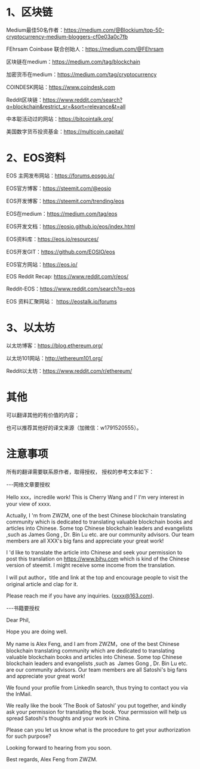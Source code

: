 # 1、区块链

Medium最佳50名作者：https://medium.com/@Blockium/top-50-cryptocurrency-medium-bloggers-cf0e03a0c7fb

FEhrsam Coinbase 联合创始人：https://medium.com/@FEhrsam

区块链在medium：https://medium.com/tag/blockchain

加密货币在medium：https://medium.com/tag/cryptocurrency

COINDESK网站：https://www.coindesk.com

Reddit区块链：https://www.reddit.com/search?q=blockchain&restrict_sr=&sort=relevance&t=all

中本聪活动过的网站：https://bitcointalk.org/

美国数字货币投资基金：https://multicoin.capital/

# 2、EOS资料

EOS 主网发布网站：https://forums.eosgo.io/

EOS官方博客：https://steemit.com/@eosio

EOS开发博客：https://steemit.com/trending/eos

EOS在medium：https://medium.com/tag/eos

EOS开发文档：https://eosio.github.io/eos/index.html

EOS资料库：https://eos.io/resources/

EOS开发GIT：https://github.com/EOSIO/eos

EOS官方网站：https://eos.io/

EOS Reddit Recap: https://www.reddit.com/r/eos/

Reddit-EOS：https://www.reddit.com/search?q=eos

EOS 资料汇聚网站： https://eostalk.io/forums

# 3、以太坊

以太坊博客：https://blog.ethereum.org/

以太坊101网站：http://ethereum101.org/

Reddit以太坊：https://www.reddit.com/r/ethereum/

# 其他

可以翻译其他的有价值的内容；

也可以推荐其他好的译文来源（加微信：w1791520555）。


# 注意事项

所有的翻译需要联系原作者，取得授权，
授权的参考文本如下：

---网络文章要授权

Hello xxx，incredile work! This is Cherry Wang and I' I'm very interest in your view of xxxx. 

Actually,  I 'm from ZWZM, one of the best Chinese blockchain translating community which is dedicated to translating valuable blockchain books and articles into Chinese. Some top Chinese blockchain leaders and evangelists ,such as  James Gong , Dr. Bin Lu etc. are our community advisors. Our team members are all XXX's big fans and appreciate your great work!

I 'd like to translate the article into Chinese and seek your permission to post this translation on https://www.bihu.com which is kind of the Chinese version of steemit. I might receive some income from the translation.

I will put author，title and link at the top and encourage people to visit the original article and clap for it.

Please reach me if you have any inquiries. (xxxx@163.com).

---书籍要授权

Dear Phil,

Hope you are doing well. 

My name is Alex Feng, and I am from ZWZM，one of the best Chinese blockchain  translating community  which are dedicated to translating valuable blockchain books and articles  into Chinese.  Some top Chinese  blockchain leaders and evangelists ,such as  James Gong , Dr. Bin Lu etc. are our community  advisors. Our team  members are all Satoshi's big fans and appreciate  your great work!
 
We found your profile from LinkedIn search, thus trying to contact you via the InMail.

We really like the book ‘The Book of Satoshi’ you put together, and kindly ask your permission for translating the book. Your permission will help us spread   Satoshi's thoughts and your work  in China.

Please can you let us know what is the procedure to get your authorization for such purpose?

Looking forward to hearing from you soon.

Best regards,
Alex Feng from  ZWZM. 


